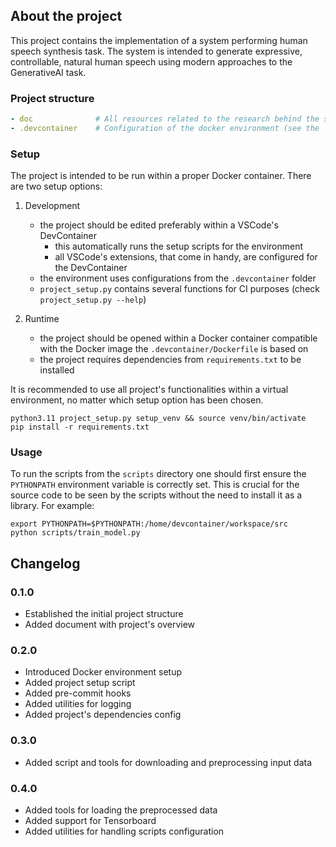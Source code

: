 ## About the project

This project contains the implementation of a system performing human speech synthesis task. The system is intended to generate expressive, controllable, natural human speech using modern approaches to the GenerativeAI task.

### Project structure

```yaml
- doc              # All resources related to the research behind the system
- .devcontainer    # Configuration of the docker environment (see the 'Setup' chapter)
```

### Setup

The project is intended to be run within a proper Docker container. There are two setup options:

1. Development
   - the project should be edited preferably within a VSCode's DevContainer
      - this automatically runs the setup scripts for the environment
      - all VSCode's extensions, that come in handy, are configured for the DevContainer
   - the environment uses configurations from the `.devcontainer` folder
   - `project_setup.py` contains several functions for CI purposes (check `project_setup.py --help`)

2. Runtime
   - the project should be opened within a Docker container compatible with the Docker image the `.devcontainer/Dockerfile` is based on
   - the project requires dependencies from `requirements.txt` to be installed

It is recommended to use all project's functionalities within a virtual environment, no matter which setup option has been chosen.

```
python3.11 project_setup.py setup_venv && source venv/bin/activate
pip install -r requirements.txt
```

### Usage

To run the scripts from the `scripts` directory one should first ensure the `PYTHONPATH` environment variable is correctly set. This is crucial for the source code to be seen by the scripts without the need to install it as a library. For example:

```
export PYTHONPATH=$PYTHONPATH:/home/devcontainer/workspace/src
python scripts/train_model.py
```

## Changelog

### 0.1.0

- Established the initial project structure
- Added document with project's overview

### 0.2.0

- Introduced Docker environment setup
- Added project setup script
- Added pre-commit hooks
- Added utilities for logging
- Added project's dependencies config

### 0.3.0

- Added script and tools for downloading and preprocessing input data

### 0.4.0
- Added tools for loading the preprocessed data
- Added support for Tensorboard
- Added utilities for handling scripts configuration
